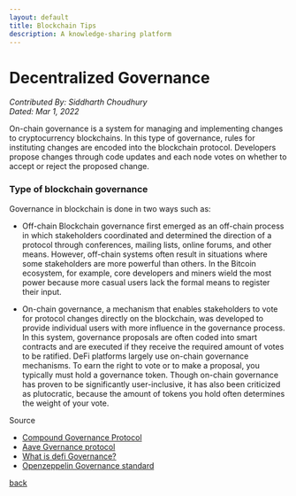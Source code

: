 ```yaml
---
layout: default
title: Blockchain Tips
description: A knowledge-sharing platform
---
```


# Decentralized Governance

_Contributed By: Siddharth Choudhury_  
_Dated: Mar 1, 2022_

On-chain governance is a system for managing and implementing changes to cryptocurrency blockchains. In this type of governance, rules for instituting changes are encoded into the blockchain protocol. Developers propose changes through code updates and each node votes on whether to accept or reject the proposed change.

### Type of blockchain governance

Governance in blockchain is done in two ways such as:

- Off-chain Blockchain governance first emerged as an off-chain process in which stakeholders coordinated and determined the direction of a protocol through conferences, mailing lists, online forums, and other means. However, off-chain systems often result in situations where some stakeholders are more powerful than others. In the Bitcoin ecosystem, for example, core developers and miners wield the most power because more casual users lack the formal means to register their input.

- On-chain governance, a mechanism that enables stakeholders to vote for protocol changes directly on the blockchain, was developed to provide individual users with more influence in the governance process. In this system, governance proposals are often coded into smart contracts and are executed if they receive the required amount of votes to be ratified. DeFi platforms largely use on-chain governance mechanisms. To earn the right to vote or to make a proposal, you typically must hold a governance token. Though on-chain governance has proven to be significantly user-inclusive, it has also been criticized as plutocratic, because the amount of tokens you hold often determines the weight of your vote.

Source 
- [Compound Governance Protocol](https://medium.com/compound-finance/compound-governance-5531f524cf68)
- [Aave Gvernance protocol](https://docs.aave.com/governance/)
- [What is defi Governance?](https://www.youtube.com/watch?v=ddyJZ2fXycE)
- [Openzeppelin Governance standard](https://github.com/OpenZeppelin/openzeppelin-contracts/tree/master/contracts/governance)


[back](../)
